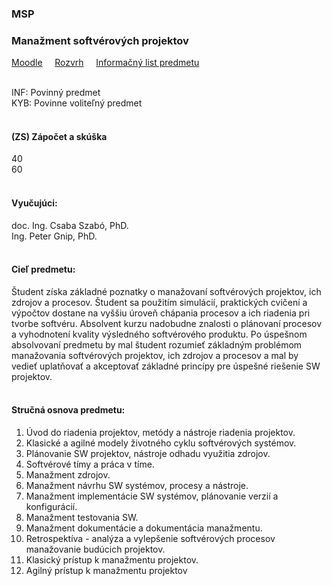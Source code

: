 ### MSP
### Manažment softvérových projektov


[Moodle](https://moodle.fei.tuke.sk/course/view.php?id=59)&nbsp;&nbsp;&nbsp;&nbsp;
[Rozvrh](https://maisportal.tuke.sk/portal/rozvrhy.mais)&nbsp;&nbsp;&nbsp;&nbsp;
[Informačný list predmetu](https://maisportal.tuke.sk/portal/tlacPredmetuOSP.mais?predmetId=52654139&lang=sk)&nbsp;&nbsp;&nbsp;&nbsp;
<br>
<br>

INF: Povinný predmet <br>
KYB: Povinne voliteľný predmet <br>
<br>

#### (ZS) Zápočet a skúška
<div class="points-bar">
  <div class="points zapocet" style="width: 40%">40</div>
  <div class="points skuska" style="width: 60%">60</div>
</div>
<br>

#### Vyučujúci:
doc. Ing. Csaba Szabó, PhD.<br>
Ing. Peter Gnip, PhD.
<br>
<br>

#### Cieľ predmetu:
Študent získa základné poznatky o manažovaní softvérových projektov, ich zdrojov a procesov.  Študent sa použitím simulácií, praktických cvičení a výpočtov dostane na vyššiu úroveň chápania procesov a ich riadenia pri tvorbe softvéru. Absolvent kurzu nadobudne znalosti o plánovaní  procesov a vyhodnotení kvality výsledného softvérového produktu. Po úspešnom absolvovaní predmetu by mal  študent rozumieť základným problémom manažovania softvérových projektov, ich zdrojov a procesov a mal by vedieť  uplatňovať a akceptovať základné princípy pre úspešné riešenie SW projektov.
<br>
<br>

#### Stručná osnova predmetu:
1. Úvod do riadenia projektov, metódy a nástroje riadenia projektov.
2. Klasické a agilné modely životného cyklu softvérových systémov.
3. Plánovanie SW projektov, nástroje odhadu využitia zdrojov.
4. Softvérové tímy a práca v tíme.
5. Manažment zdrojov.
6. Manažment návrhu SW systémov, procesy a nástroje.
7. Manažment implementácie SW systémov, plánovanie verzií a konfigurácií.
8. Manažment testovania SW.
9. Manažment dokumentácie a dokumentácia manažmentu.
10. Retrospektíva - analýza a vylepšenie softvérových procesov manažovanie budúcich projektov.
11. Klasický prístup k manažmentu projektov.
12. Agilný prístup k manažmentu projektov